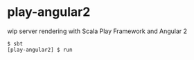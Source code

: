 play-angular2
==========
wip server rendering with Scala Play Framework and Angular 2


```
$ sbt
[play-angular2] $ run
```
